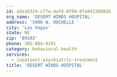 ```yaml
---
id: a2e16324-c77a-4af4-8f98-0fa94226083b
org_name: 'DESERT WINDS HOSPITAL'
address: '5900 W. ROCHELLE '
city: 'Las Vegas'
state: NV
zip: '89103'
phone: 305-864-9191
category: behavioral-health
services:
  - inpatient-psychiatric-treatment
title: 'DESERT WINDS HOSPITAL'
---
```

